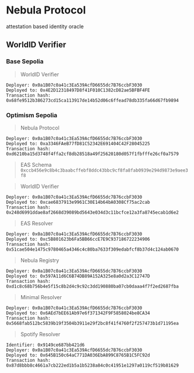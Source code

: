 # Nebula Protocol

attestation based identity oracle

## WorldID Verifier

### Base Sepolia

> WorldID Verifier

```
Deployer: 0x0a1B07c0a41c3Ea539AcfD6655dc7B76ccbF3030
Deployed to: 0x4E2D12318497D8f41F010C1382cD82ae5BFBF4FE
Transaction hash: 0x68fe9512b386273cd15ca113917de14b52d06c6ffead78db335fa66d67fb9894
```

### Optimism Sepolia

> Nebula Protocol

```
Deployer: 0x0a1B07c0a41c3Ea539AcfD6655dc7B76ccbF3030
Deployed to: 0xa3346FAeB77fD81C52342E691404C42F28045225
Transaction hash: 0xd6210ba15d3748f4ffa2cf8db28518a49f25620180d057f1fbfffe26cf0a7579
```

> EAS Schema
> `0xccb456e9c8b4c3baabcffebf8ddc43bbc9cf8fa8fab0939e294d9873e9aee3f8`

> WorldID Verifier

```
Deployer: 0x0a1B07c0a41c3Ea539AcfD6655dc7B76ccbF3030
Deployed to: 0xcae6837913e9961C30E14b64bA0308Cf75ac2cab
Transaction hash: 0x248d6991ddae8af2668d39089bd5643e034d3c11bcfce12a3fa8745ecab1d6e2
```

> EAS Resolver

```
Deployer: 0x0a1B07c0a41c3Ea539AcfD6655dc7B76ccbF3030
Deployed to: 0xc5B801623b6Fa5BB66ccE7E9C937186722234906
Transaction hash: 0x51cae504e1475c9780465a4346c4c80ba7633f309edabfcf8b37d4c124ab0670
```

> Nebula Registry

```
Deployer: 0x0a1B07c0a41c3Ea539AcfD6655dc7B76ccbF3030
Deployed to: 0x597A11d6C6B74DB89A152A325e8a0d2a3C12747D
Transaction hash: 0xd1c8c68b756b4e5f15c8b2d4c9c92c3dd190880ba07cb0daaa4f7f2ed2687fba
```

> Minimal Resolver

```
Deployer: 0x0a1B07c0a41c3Ea539AcfD6655dc7B76ccbF3030
Deployed to: 0x6AEd7bEE61Ab97e6f371342F9F5858024be8CA34
Transaction hash: 0x5668fab512bc5839b19f3504b3911e29f2bc8f41f4760f2f257473b1d71195ea
```

> Spotify Resolver

```
Identifier: 0x9149ce687bb421d6
Deployer: 0x0a1B07c0a41c3Ea539AcfD6655dc7B76ccbF3030
Deployed to: 0x645B150c64aC771DA036EbA899C8765B1C5FC92d
Transaction hash: 0x87d8bbb8c4661a7cb222ed1b5a1b5238a84c0c41951e1297a0119cf519b81629
```
